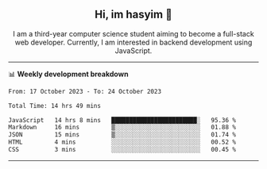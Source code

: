<h2 align="center"> Hi, im hasyim 👋 </h2>

<p align="center"> I am a third-year computer science student aiming to become a full-stack web developer. Currently, I am interested in backend development using JavaScript. </p>

---

<!--
**hasyimashari/hasyimashari** is a ✨ _special_ ✨ repository because its `README.md` (this file) appears on your GitHub profile.

Here are some ideas to get you started:

- 🔭 I’m currently working on ...
- 🌱 I’m currently learning ...
- 👯 I’m looking to collaborate on ...
- 🤔 I’m looking for help with ...
- 💬 Ask me about ...
- 📫 How to reach me: ...
- 😄 Pronouns: ...
- ⚡ Fun fact: ...
-->

📊 **Weekly development breakdown**

<!--START_SECTION:waka-->

```txt
From: 17 October 2023 - To: 24 October 2023

Total Time: 14 hrs 49 mins

JavaScript   14 hrs 8 mins   ████████████████████████░   95.36 %
Markdown     16 mins         ▒░░░░░░░░░░░░░░░░░░░░░░░░   01.88 %
JSON         15 mins         ▒░░░░░░░░░░░░░░░░░░░░░░░░   01.74 %
HTML         4 mins          ░░░░░░░░░░░░░░░░░░░░░░░░░   00.52 %
CSS          3 mins          ░░░░░░░░░░░░░░░░░░░░░░░░░   00.45 %
```

<!--END_SECTION:waka-->

---
